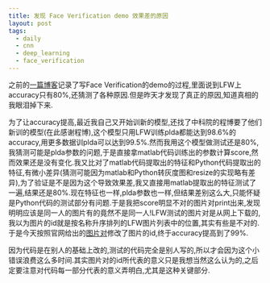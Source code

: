 ```yaml
---
title: 发现 Face Verification demo 效果差的原因
layout: post
tags:
  - daily
  - cnn
  - deep_learning  
  - face_verification 
---
```


之前的[一篇博客](http://lufo.me/2015/11/face_verification_demo/)记录了写Face Verification的demo的过程,里面说到LFW上accuracy只有80%,还猜测了各种原因.但是昨天才发现了真正的原因,知道真相的我眼泪掉下来.

为了让accuracy提高,最近我自己又开始训新的模型,还找了中科院的程博要了他们新训的模型(在此感谢程博),这个模型只用LFW训练plda都能达到98.6%的accuracy,用更多数据训plda可以达到99.5%.然而我用这个模型做测试还是80%,我猜测可能是plda参数的问题,于是直接拿matlab代码训练出的参数计算score,然而效果还是没有变化.我又比对了matlab代码提取出的特征和Python代码提取出的特征,有微小差异(猜测可能因为matlab和Python转灰度图和resize的实现略有差异),为了验证是不是因为这个导致效果差,我又直接用matlab提取出的特征测试了一遍,结果还是80%.现在特征也一样,plda参数也一样,但结果差别这么大,只能怀疑是Python代码的测试部分有问题.于是我把score明显不对的图片对print出来,发现明明应该是同一人的图片有的竟然不是同一人!LFW测试的图片对是从网上下载的,我以为图片的id就是按名称升序排列的LFW图片列表中的位置,其实有些是不对的.于是今天按照官网给出的[图片对](http://vis-www.cs.umass.edu/lfw/pairs.txt)修改了图片的id,终于accuracy提高到了99%.

因为代码是在别人的基础上改的,测试的代码完全是别人写的,所以才会因为这个小错误浪费这么多时间.其实图片对的id所代表的意义只是我想当然这么认为的,之后定要注意对代码每一部分代表的意义弄明白,尤其是这种关键部分.